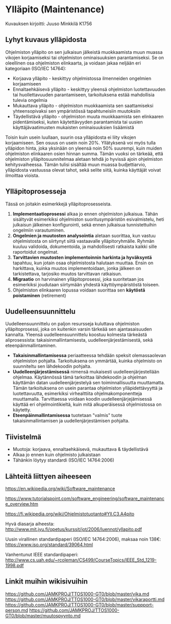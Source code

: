 # Ylläpito (Maintenance)
Kuvauksen kirjoitti: Juuso Minkkilä K1756

## Lyhyt kuvaus ylläpidosta
Ohjelmiston ylläpito on sen julkaisun jälkeistä muokkaamista muun muassa vikojen korjaamiseksi tai ohjelmiston ominaisuuksien parantamiseksi.
Se on oleellinen osa ohjelmiston elinkaarta, ja voidaan jakaa neljään eri kategoriaan (ISO/IEC 14764):

 * Korjaava ylläpito - keskittyy ohjelmistossa ilmenneiden ongelmien korjaamiseen
 * Ennaltaehkäisevä ylläpito - keskittyy yleensä ohjelmiston luotettavuuden tai huollettavuuden parantamiseen, tarkoituksena estää mahdollisia tulevia ongelmia
 * Mukauttava ylläpito - ohjelmiston muokkaamista sen saattamiseksi yhteensopivaksi sen ympäristössä tapahtuneisiin muutoksiin
 * Täydellistävä ylläpito - ohjelmiston muuta muokkaamista sen elinkaaren pidentämiseksi, kuten käytettävyyden parantamista tai uusien käyttäjävaatimusten mukaisten ominaisuuksien lisäämistä

Toisin kuin usein luullaan, suurin osa ylläpidosta ei liity vikojen korjaamiseen. Sen osuus on usein noin 20%. Yllätyksenä voi myös tulla ylläpidon hinta, joka yksinään on yleensä noin 50% suurempi, kuin muiden ohjelmiston elinkaaren osien hinnan summa. Tämän vuoksi on tärkeää, että ohjelmiston ylläpitosuunnitelmaa aletaan tehdä jo hyvissä ajoin ohjelmiston kehitysvaiheessa. Tämän tulisi sisältää muun muassa budjettiarvio, ylläpidosta vastuussa olevat tahot, sekä selite siitä, kuinka käyttäjät voivat ilmoittaa vioista.

## Ylläpitoprosesseja
Tässä on joitakin esimerkkejä ylläpitoprosesseista.

 1. **Implementaatioprosessi** alkaa jo ennen ohjelmiston julkaisua. Tähän sisältyvät esimerkiksi ohjelmiston suoritusympäristön esivalmistelu, heti julkaisun jälkeinen konfigurointi, sekä ennen julkaisua tunnistettuihin ongelmiin varautuminen.
 2. **Ongelmien ja muutosten analysointia** aletaan suorittaa, kun vastuu ohjelmistosta on siirtynyt siitä vastaavalle ylläpitoryhmälle. Ryhmän kuuluu validoida, dokumentoida, ja mahdollisesti ratkaista kaikki sille raportoidut ongelmat.
 3. **Tarvittavien muutosten implementoinnin harkinta ja hyväksyntä** tapahtuu, kun jotain osaa ohjelmistosta halutaan muuttaa. Ensin on harkittava, kuinka muutos implementoidaan, jonka jälkeen on tarkistettava, tarjosiko muutos tarvittavan ratkaisun.
 4. **Migraatio** on harvinainen ylläpitoprosessi, joka suoritetaan jos esimerkiksi joudutaan siirtymään yhdestä käyttöympäristöstä toiseen.
 5. Ohjelmiston elinkaaren lopussa voidaan suorittaa sen **käytöstä poistaminen** (retirement)

## Uudelleensuunnittelu
Uudelleensuunnittelu on paljon resursseja kuluttava ohjelmiston ylläpitoprosessi, joka on kuitenkin varsin tärkeää sen ajantasaisuuden kannalta. Yleensä uudelleensuunnittelu koostuu kolmesta tärkeästä aliprosessista: takaisinmallintamisesta, uudelleenjärjestämisestä, sekä eteenpäinmallintaminen.

 * **Takaisinmallintamisessa** periaatteessa tehdään speksit olemassaolevan ohjelmiston pohjalta. Tarkoituksena on ymmärtää, kuinka ohjelmisto on suunniteltu sen lähdekoodin pohjalta.
 * **Uudelleenjärjestämisessä** nimensä mukaisesti uudelleenjärjestellään ohjelmaa. Käytännössä tämä tarkoittaa lähdekoodin ja ohjelman käyttämän datan uudelleenjärjestelyä sen toiminnallisuutta muuttamatta. Tämän tarkoituksena on usein parantaa ohjelmiston ylläpidettävyyttä ja luotettavuutta, esimerkiksi virhealttiita ohjelmakomponentteja muuttamalla. Tarvittaessa voidaan koodin uudelleenjärjejämisessä käyttää eri ohjelmointikieltä, kuin mitä alkuperäisessä ohjelmistossa on käytetty.
 * **Eteenpäinmallintamisessa** tuotetaan "valmis" tuote takaisinmallintamisen ja uudellenjärjestämisen pohjalta.

## Tiivistelmä

 * Muotoja: korjaava, ennaltaehkäisevä, mukauttava & täydellistävä
 * Alkaa jo ennen kuin ohjelmisto julkaistaan
 * Tähänkin löytyy standardi (ISO/IEC 14764:2006)

## Lähteitä liittyen aiheeseen
https://en.wikipedia.org/wiki/Software_maintenance

https://www.tutorialspoint.com/software_engineering/software_maintenance_overview.htm

https://fi.wikipedia.org/wiki/Ohjelmistotuotanto#Yll.C3.A4pito

Hyvä diasarja aiheesta: http://www.mit.jyu.fi/opetus/kurssit/jot/2006/luennot/yllapito.pdf

Uusin virallinen standardipaperi (ISO/IEC 14764:2006), maksaa noin 138€: https://www.iso.org/standard/39064.html

Vanhentunut IEEE standardipaperi: http://www.cs.uah.edu/~rcoleman/CS499/CourseTopics/IEEE_Std_1219-1998.pdf

## Linkit muihin wikisivuihin

https://github.com/JAMKPROJ/TTOS1000-GT0/blob/master/vika.md
https://github.com/JAMKPROJ/TTOS1000-GT0/blob/master/vikaraportti.md
https://github.com/JAMKPROJ/TTOS1000-GT0/blob/master/suppport-person.md
https://github.com/JAMKPROJ/TTOS1000-GT0/blob/master/muutospyynto.md
